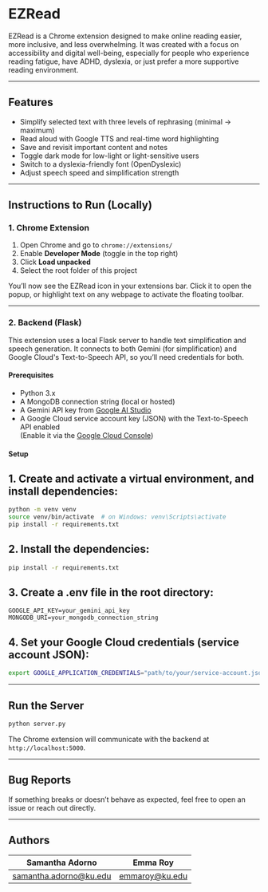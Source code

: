 # EZRead

EZRead is a Chrome extension designed to make online reading easier, more inclusive, and less overwhelming. It was created with a focus on accessibility and digital well-being, especially for people who experience reading fatigue, have ADHD, dyslexia, or just prefer a more supportive reading environment.

---

## Features

- Simplify selected text with three levels of rephrasing (minimal → maximum)
- Read aloud with Google TTS and real-time word highlighting
- Save and revisit important content and notes
- Toggle dark mode for low-light or light-sensitive users
- Switch to a dyslexia-friendly font (OpenDyslexic)
- Adjust speech speed and simplification strength

---

## Instructions to Run (Locally)

### 1. Chrome Extension

1. Open Chrome and go to `chrome://extensions/`
2. Enable **Developer Mode** (toggle in the top right)
3. Click **Load unpacked**
4. Select the root folder of this project

You’ll now see the EZRead icon in your extensions bar. Click it to open the popup, or highlight text on any webpage to activate the floating toolbar.

---

### 2. Backend (Flask)

This extension uses a local Flask server to handle text simplification and speech generation. It connects to both Gemini (for simplification) and Google Cloud's Text-to-Speech API, so you’ll need credentials for both.

#### Prerequisites

- Python 3.x
- A MongoDB connection string (local or hosted)
- A Gemini API key from [Google AI Studio](https://makersuite.google.com/app)
- A Google Cloud service account key (JSON) with the Text-to-Speech API enabled  
  (Enable it via the [Google Cloud Console](https://console.cloud.google.com/apis/library/texttospeech.googleapis.com))

#### Setup

## 1. Create and activate a virtual environment, and install dependencies:

```bash
python -m venv venv
source venv/bin/activate  # on Windows: venv\Scripts\activate
pip install -r requirements.txt
```

## 2. Install the dependencies:

```bash
pip install -r requirements.txt
```

## 3. Create a .env file in the root directory:

```env
GOOGLE_API_KEY=your_gemini_api_key
MONGODB_URI=your_mongodb_connection_string
```

## 4. Set your Google Cloud credentials (service account JSON):

```bash
export GOOGLE_APPLICATION_CREDENTIALS="path/to/your/service-account.json"
```
---

## Run the Server

```bash
python server.py
```

The Chrome extension will communicate with the backend at `http://localhost:5000`.

---

## Bug Reports

If something breaks or doesn’t behave as expected, feel free to open an issue or reach out directly.

---

## Authors

| Samantha Adorno            | Emma Roy               |
|----------------------------|------------------------|
| samantha.adorno@ku.edu     | emmaroy@ku.edu         |
